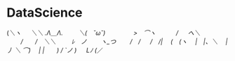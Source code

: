 # DataScience

(_＼ヽ
　 ＼＼ .Λ＿Λ.
　　 ＼(　ˇωˇ)　
　　　 >　⌒ヽ
　　　/ 　 へ＼
　　 /　　/　＼＼
　　 ﾚ　ノ　　 ヽ_つ
　　/　/
　 /　/|
　(　(ヽ
　|　|、＼
　| 丿 ＼ ⌒)
　| |　　) /
`ノ ) 　 Lﾉ
(_／

